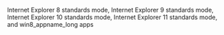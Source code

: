 Internet Explorer 8 standards mode, Internet Explorer 9 standards mode, Internet Explorer 10 standards mode, Internet Explorer 11 standards mode, and win8_appname_long apps